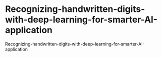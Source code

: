 # Recognizing-handwritten-digits-with-deep-learning-for-smarter-AI-application
Recognizing-handwritten-digits-with-deep-learning-for-smarter-AI-application
